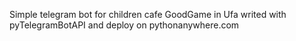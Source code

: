 Simple telegram bot for children cafe GoodGame in Ufa writed with pyTelegramBotAPI and deploy on pythonanywhere.com
